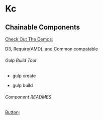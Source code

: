 # Kc

## Chainable Components

[Check Out The Demos](http://keleko34.github.io/KC/);

D3, Require(AMD), and Common compatable

###### Gulp Build Tool

* gulp create

* gulp build

###### Component READMES
[Button](./Button/README.md);